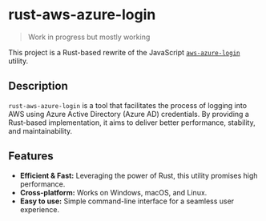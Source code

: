# rust-aws-azure-login

> Work in progress but mostly working

This project is a Rust-based rewrite of the JavaScript [`aws-azure-login`](https://github.com/aws-azure-login/aws-azure-login) utility.

## Description

`rust-aws-azure-login` is a tool that facilitates the process of logging into AWS using Azure Active Directory (Azure AD) credentials. By providing a Rust-based implementation, it aims to deliver better performance, stability, and maintainability.

## Features

- **Efficient & Fast:** Leveraging the power of Rust, this utility promises high performance.
- **Cross-platform:** Works on Windows, macOS, and Linux.
- **Easy to use:** Simple command-line interface for a seamless user experience.

